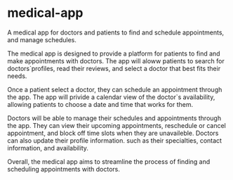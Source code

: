 # medical-app

A medical app for doctors and patients to find and schedule appointments, and manage schedules.

The medical app is designed to provide a platform for patients to find and make appointments with doctors. The app will aloww patients to search for doctors`profiles, read their reviews, and select a doctor that best fits their needs.

Once a patient select a doctor, they can schedule an appointment through the app. The app will privide a calendar view of the doctor`s availability, allowing patients to choose a date and time that works for them.

Doctors will be able to manage their schedules and appointments through the app. They can view their upcoming appointments, reschedule or cancel appointment, and block off time slots when they are unavaileble. Doctors can also update their profile information. such as their specialties, contact information, and availability.

Overall, the medical app aims to streamline the process of finding and scheduling appointments with doctors.
